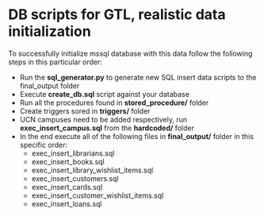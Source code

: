 DB scripts for GTL, realistic data initialization
==

To successfully initialize mssql database with this data follow the following steps in this particular order:

- Run the **sql_generator.py** to generate new SQL insert data scripts to the final_output folder
- Execute **create_db.sql** script against your database
- Run all the procedures found in **stored_procedure/** folder
- Create triggers sored in **triggers/** folder
- UCN campuses need to be added respectively, run **exec_insert_campus.sql** from the **hardcoded/** folder
- In the end execute all of the following files in **final_output/** folder in this specific order:
    - exec_insert_librarians.sql
    - exec_insert_books.sql
    - exec_insert_library_wishlist_items.sql
    - exec_insert_customers.sql
    - exec_insert_cards.sql
    - exec_insert_customer_wishlist_items.sql
    - exec_insert_loans.sql
